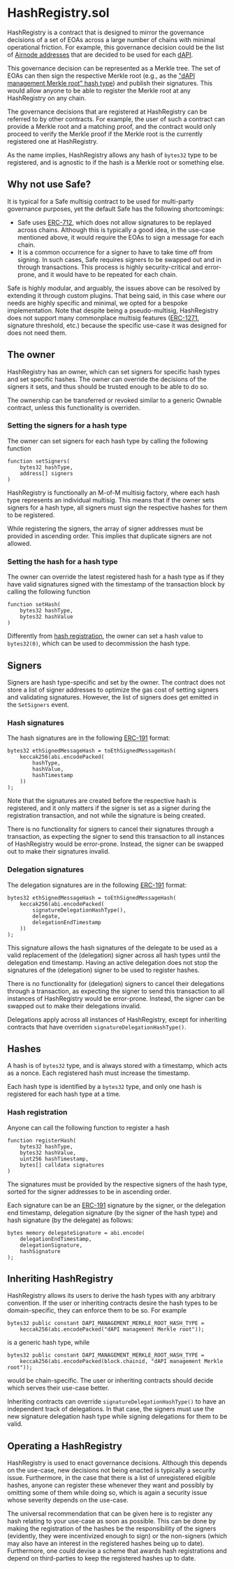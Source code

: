 # HashRegistry.sol

HashRegistry is a contract that is designed to mirror the governance decisions of a set of EOAs across a large number of chains with minimal operational friction.
For example, this governance decision could be the list of [Airnode addresses](../../glossary.md#airnode-address) that are decided to be used for each [dAPI](../../glossary.md#dapi).

This governance decision can be represented as a Merkle tree.
The set of EOAs can then sign the respective Merkle root (e.g., as the ["dAPI management Merkle root" hash type](../api3-server-v1/api3market.md#dapi-management-merkle-tree)) and publish their signatures.
This would allow anyone to be able to register the Merkle root at any HashRegistry on any chain.

The governance decisions that are registered at HashRegistry can be referred to by other contracts.
For example, the user of such a contract can provide a Merkle root and a matching proof, and the contract would only proceed to verify the Merkle proof if the Merkle root is the currently registered one at HashRegistry.

As the name implies, HashRegistry allows any hash of `bytes32` type to be registered, and is agnostic to if the hash is a Merkle root or something else.

## Why not use Safe?

It is typical for a Safe multisig contract to be used for multi-party governance purposes, yet the default Safe has the following shortcomings:

- Safe uses [ERC-712](https://eips.ethereum.org/EIPS/eip-712), which does not allow signatures to be replayed across chains.
  Although this is typically a good idea, in the use-case mentioned above, it would require the EOAs to sign a message for each chain.
- It is a common occurrence for a signer to have to take time off from signing.
  In such cases, Safe requires signers to be swapped out and in through transactions.
  This process is highly security-critical and error-prone, and it would have to be repeated for each chain.

Safe is highly modular, and arguably, the issues above can be resolved by extending it through custom plugins.
That being said, in this case where our needs are highly specific and minimal, we opted for a bespoke implementation.
Note that despite being a pseudo-multisig, HashRegistry does not support many commonplace multisig features ([ERC-1271](https://eips.ethereum.org/EIPS/eip-1271), signature threshold, etc.) because the specific use-case it was designed for does not need them.

## The owner

HashRegistry has an owner, which can set signers for specific hash types and set specific hashes.
The owner can override the decisions of the signers it sets, and thus should be trusted enough to be able to do so.

The ownership can be transferred or revoked similar to a generic Ownable contract, unless this functionality is overriden.

### Setting the signers for a hash type

The owner can set signers for each hash type by calling the following function

```solidity
function setSigners(
    bytes32 hashType,
    address[] signers
)
```

HashRegistry is functionally an M-of-M multisig factory, where each hash type represents an individual multisig.
This means that if the owner sets signers for a hash type, all signers must sign the respective hashes for them to be registered.

While registering the signers, the array of signer addresses must be provided in ascending order.
This implies that duplicate signers are not allowed.

### Setting the hash for a hash type

The owner can override the latest registered hash for a hash type as if they have valid signatures signed with the timestamp of the transaction block by calling the following function

```solidity
function setHash(
    bytes32 hashType,
    bytes32 hashValue
)
```

Differently from [hash registration](#hash-registration), the owner can set a hash value to `bytes32(0)`, which can be used to decommission the hash type.

## Signers

Signers are hash type-specific and set by the owner.
The contract does not store a list of signer addresses to optimize the gas cost of setting signers and validating signatures.
However, the list of signers does get emitted in the `SetSigners` event.

### Hash signatures

The hash signatures are in the following [ERC-191](https://eips.ethereum.org/EIPS/eip-191) format:

```solidity
bytes32 ethSignedMessageHash = toEthSignedMessageHash(
    keccak256(abi.encodePacked(
        hashType,
        hashValue,
        hashTimestamp
    ))
);
```

Note that the signatures are created before the respective hash is registered, and it only matters if the signer is set as a signer during the registration transaction, and not while the signature is being created.

There is no functionality for signers to cancel their signatures through a transaction, as expecting the signer to send this transaction to all instances of HashRegistry would be error-prone.
Instead, the signer can be swapped out to make their signatures invalid.

### Delegation signatures

The delegation signatures are in the following [ERC-191](https://eips.ethereum.org/EIPS/eip-191) format:

```solidity
bytes32 ethSignedMessageHash = toEthSignedMessageHash(
    keccak256(abi.encodePacked(
        signatureDelegationHashType(),
        delegate,
        delegationEndTimestamp
    ))
);
```

This signature allows the hash signatures of the delegate to be used as a valid replacement of the (delegation) signer across all hash types until the delegation end timestamp.
Having an active delegation does not stop the signatures of the (delegation) signer to be used to register hashes.

There is no functionality for (delegation) signers to cancel their delegations through a transaction, as expecting the signer to send this transaction to all instances of HashRegistry would be error-prone.
Instead, the signer can be swapped out to make their delegations invalid.

Delegations apply across all instances of HashRegistry, except for inheriting contracts that have overriden `signatureDelegationHashType()`.

## Hashes

A hash is of `bytes32` type, and is always stored with a timestamp, which acts as a nonce.
Each registered hash must increase the timestamp.

Each hash type is identified by a `bytes32` type, and only one hash is registered for each hash type at a time.

### Hash registration

Anyone can call the following function to register a hash

```solidity
function registerHash(
    bytes32 hashType,
    bytes32 hashValue,
    uint256 hashTimestamp,
    bytes[] calldata signatures
)
```

The signatures must be provided by the respective signers of the hash type, sorted for the signer addresses to be in ascending order.

Each signature can be an [ERC-191](https://eips.ethereum.org/EIPS/eip-191) signature by the signer, or the delegation end timestamp, delegation signature (by the signer of the hash type) and hash signature (by the delegate) as follows:

```solidity
bytes memory delegateSignature = abi.encode(
    delegationEndTimestamp,
    delegationSignature,
    hashSignature
);
```

## Inheriting HashRegistry

HashRegistry allows its users to derive the hash types with any arbitrary convention.
If the user or inheriting contracts desire the hash types to be domain-specific, they can enforce them to be so.
For example

```solidity
bytes32 public constant DAPI_MANAGEMENT_MERKLE_ROOT_HASH_TYPE =
    keccak256(abi.encodePacked("dAPI management Merkle root"));
```

is a generic hash type, while

```solidity
bytes32 public constant DAPI_MANAGEMENT_MERKLE_ROOT_HASH_TYPE =
    keccak256(abi.encodePacked(block.chainid, "dAPI management Merkle root"));
```

would be chain-specific.
The user or inheriting contracts should decide which serves their use-case better.

Inheriting contracts can override `signatureDelegationHashType()` to have an independent track of delegations.
In that case, the signers must use the new signature delegation hash type while signing delegations for them to be valid.

## Operating a HashRegistry

HashRegistry is used to enact governance decisions.
Although this depends on the use-case, new decisions not being enacted is typically a security issue.
Furthermore, in the case that there is a list of unregistered eligible hashes, anyone can register these whenever they want and possibly by omitting some of them while doing so, which is again a security issue whose severity depends on the use-case.

The universal recommendation that can be given here is to register any hash relating to your use-case as soon as possible.
This can be done by making the registration of the hashes be the responsibility of the signers (evidently, they were incentivized enough to sign) or the non-signers (which may also have an interest in the registered hashes being up to date).
Furthermore, one could devise a scheme that awards hash registrations and depend on third-parties to keep the registered hashes up to date.

